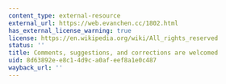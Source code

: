 ```yaml
---
content_type: external-resource
external_url: https://web.evanchen.cc/1802.html
has_external_license_warning: true
license: https://en.wikipedia.org/wiki/All_rights_reserved
status: ''
title: Comments, suggestions, and corrections are welcomed
uid: 8d63892e-e8c1-4d9c-a0af-eef8a1e0c487
wayback_url: ''
---
```

